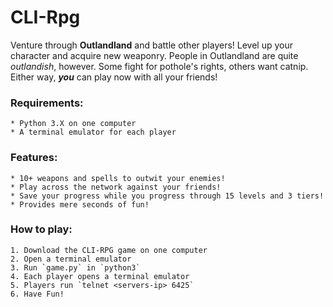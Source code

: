 # CLI-Rpg

Venture through __Outlandland__ and battle other players! Level up your character and acquire new 
weaponry. People in Outlandland are quite *outlandish*, however. Some fight for pothole's rights, others want catnip. Either way, *__you__* can play now with all your friends!

### Requirements:
    * Python 3.X on one computer
    * A terminal emulator for each player

### Features:
    * 10+ weapons and spells to outwit your enemies!
    * Play across the network against your friends!
    * Save your progress while you progress through 15 levels and 3 tiers!
    * Provides mere seconds of fun!

### How to play:
    1. Download the CLI-RPG game on one computer
    2. Open a terminal emulator
    3. Run `game.py` in `python3`
    4. Each player opens a terminal emulator
    5. Players run `telnet <servers-ip> 6425`
    6. Have Fun!

